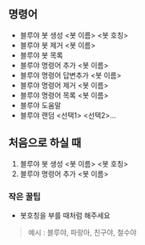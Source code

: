 ﻿## 명령어
* 블루야 봇 생성 <봇 이름> <봇 호칭>
* 블루야 봇 제거 <봇 이름>
* 블루야 봇 목록
* 블루야 명령어 추가 <봇 이름>
* 블루야 명령어 답변추가 <봇 이름>
* 블루야 명령어 제거 <봇 이름>
* 블루야 명령어 목록 <봇 이름>
* 블루야 도움말
* 블루야 랜덤 <선택1> <선택2>...

## 처음으로 하실 때
1. 블루야 봇 생성 <봇 이름> <봇 호칭>
2. 블루야 명령어 추가 <봇 이름>

### 작은 꿀팁
* 봇호칭을 부를 때처럼 해주세요
> 예시 : 블루야, 파랑아, 친구야, 철수야